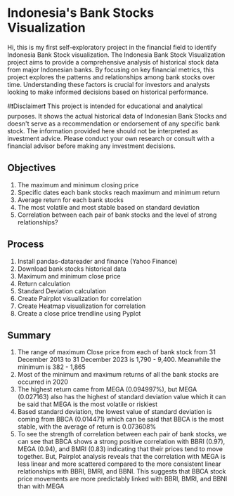 # Indonesia's Bank Stocks Visualization
Hi, this is my first self-exploratory project in the financial field to identify Indonesia Bank Stock visualization. The Indonesia Bank Stock Visualization project aims to provide a comprehensive analysis of historical stock data from major Indonesian banks. By focusing on key financial metrics, this project explores the patterns and relationships among bank stocks over time. Understanding these factors is crucial for investors and analysts looking to make informed decisions based on historical performance.

#❗️Disclaimer❗️
This project is intended for educational and analytical purposes. It shows the actual historical data of Indonesian Bank Stocks and doesn't serve as a recommendation or endorsement of any specific bank stock. The information provided here should not be interpreted as investment advice. Please conduct your own research or consult with a financial advisor before making any investment decisions.

## Objectives
1. The maximum and minimum closing price
2. Specific dates each bank stocks reach maximum and minimum return
3. Average return for each bank stocks
4. The most volatile and most stable based on standard deviation
5. Correlation between each pair of bank stocks and the level of strong relationships?

## Process
1. Install pandas-datareader and finance (Yahoo Finance)
2. Download bank stocks historical data
3. Maximum and minimum close price
4. Return calculation
5. Standard Deviation calculation
6. Create Pairplot visualization for correlation
7. Create Heatmap visualization for correlation
8. Create a close price trendline using Pyplot

## Summary
1. The range of maximum Close price from each of bank stock from 31 December 2013 to 31 December 2023 is 1,790 - 9,400. Meanwhile the minimum is 382 - 1,865
2. Most of the minimum and maximum returns of all the bank stocks are occurred in 2020
3. The highest return came from MEGA (0.094997%), but MEGA (0.027163) also has the highest of standard deviation value which it can be said that MEGA is the most volatile or riskiest
4. Based standard deviation, the lowest value of standard deviation is coming from BBCA (0.014471) which can be said that BBCA is the most stable, with the average of return is 0.073608%
5. To see the strength of correlation between each pair of bank stocks, we can see that BBCA shows a strong positive correlation with BBRI (0.97), MEGA (0.94), and BMRI (0.83) indicating that their prices tend to move together. But, Pairplot analysis reveals that the correlation with MEGA is less linear and more scattered compared to the more consistent linear relationships with BBRI, BMRI, and BBNI. This suggests that BBCA stock price movements are more predictably linked with BBRI, BMRI, and BBNI than with MEGA


